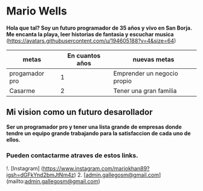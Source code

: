 # Mario Wells
__Hola que tal? Soy un futuro programador de 35 años y vivo en San Borja. Me encanta la playa, leer historias de fantasia y escuchar musica__
(https://avatars.githubusercontent.com/u/194605188?v=4&size=64)

|metas | En cuantos años |nuevas metas |
| --- | --- | --- |
| progamador pro | 1 | Emprender un negocio propio |
| Casarme | 2 | Tener una gran familia |

## Mi vision como un futuro desarollador
__Ser un programador pro y tener una lista grande de empresas donde tendre un equipo grande trabajando para la satisfaccion de cada uno de ellos.__


### Pueden contactarme atraves de estos links.

!. [Instagram] (https://www.instagram.com/mariokhan89?igsh=dGFkYnd2bmJtNm4z)
2. [admin.gallegosm@gmail.com] (mailto:admin.gallegosm@gmail.com)
